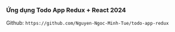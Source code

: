 ### Ứng dụng Todo App Redux + React 2024

Github: `https://github.com/Nguyen-Ngoc-Minh-Tue/todo-app-redux`
